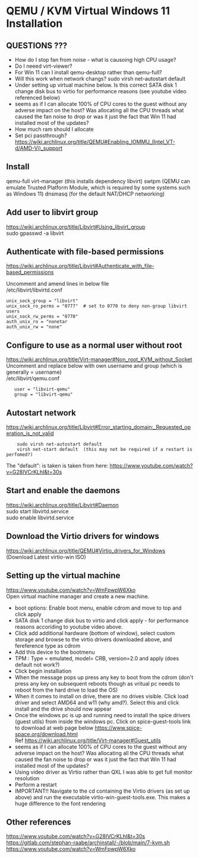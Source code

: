 # QEMU / KVM Virtual Windows 11 Installation


## QUESTIONS ???
 - How do I stop fan from noise - what is causoing high CPU usage?
 - Do I neeed virt-viewer?
 - For Win 11 can I install qemu-desktop rather than qemu-full?
 - Will this work when network changs? sudo virsh net-autostart default
 - Under setting up virtual machine below.  Is this correct  SATA disk 1 change disk bus to virtio for performance reasons (see youtube video referenced below)
 - seems as if I can allocate 100% of CPU cores to the guest without any adverse impact on the host?  Was allocating all the CPU threads what caused the fan noise to drop or was it just the fact that Win 11 had installed most of the updates?
 - How much ram should I allocate
 - Set pci passthrough? https://wiki.archlinux.org/title/QEMU#Enabling_IOMMU_(Intel_VT-d/AMD-Vi)_support

## Install

qemu-full
virt-manager  (this installs dependency libvirt)
swtpm (QEMU can emulate Trusted Platform Module, which is required by some systems such as Windows 11) 
dnsmasq (for the default NAT/DHCP networking)


## Add user to libvirt group
https://wiki.archlinux.org/title/Libvirt#Using_libvirt_group <br>
sudo gpasswd -a <username> libvirt

## Authenticate with file-based permissions
https://wiki.archlinux.org/title/Libvirt#Authenticate_with_file-based_permissions <br>

Uncomment and amend lines in below file <br>
 /etc/libvirt/libvirtd.conf

```
unix_sock_group = "libvirt"
unix_sock_ro_perms = "0777"  # set to 0770 to deny non-group libvirt users
unix_sock_rw_perms = "0770"
auth_unix_ro = "nonetar
auth_unix_rw = "none"
```

## Configure to use as a normal user without root
 https://wiki.archlinux.org/title/Virt-manager#Non_root_KVM_without_Socket <br>
 Uncomment and replace below with own username and group (which is generally = username) <br>
 /etc/libvirt/qemu.conf <br>
 ``` 
    user = "libvirt-qemu"
    group = "libvirt-qemu"
 ```


## Autostart network
https://wiki.archlinux.org/title/Libvirt#Error_starting_domain:_Requested_operation_is_not_valid <br>
```
    sudo virsh net-autostart default
    virsh net-start default  (this may not be required if a restart is perfomed?)
``` 
The "default": is taken is taken from here: https://www.youtube.com/watch?v=G28IVCrKLhI&t=30s 

## Start and enable the daemons
https://wiki.archlinux.org/title/Libvirt#Daemon <br>
sudo start libvirtd.service <br>
sudo enable libvirtd.service

## Download the Virtio drivers for windows
https://wiki.archlinux.org/title/QEMU#Virtio_drivers_for_Windows <br>
(Download Latest virtio-win ISO)


## Setting up the virtual machine
https://www.youtube.com/watch?v=WmFpwpW6Xko
<br>
Open virtual machine manager and create a new machine.
 - boot options: Enable boot menu, enable cdrom and move to top and click apply
 - SATA disk 1 change disk bus to virtio and click apply -  for performance reasons accoriding to youtube video above.
 - Click add additional hardware (bottom of window), select custom storage and browse to the virtio drivers downloaded above, and fereference type as cdrom
 - Add this device to the bootmenu
 - TPM : Type = emulated, model= CRB, version=2.0 and apply  (does default not work?)
 - Click begin installiation
 - When the message pops up press any key to boot from the cdrom (don't press any key on subsequent reboots though as vritual pc needs to reboot from the hard drive to load the OS)
 - When it comes to install on drive, there are no drives visible.  Click load driver and select AMD64 and w11 (why amd?).  Select this and click install and the drive should now appear
 - Once the windows pc is up and running need to install the spice drivers (guest utils) from inside the windows pc. Click on spice-guest-tools link to download at web page below  https://www.spice-space.org/download.html  <br> Ref  https://wiki.archlinux.org/title/Virt-manager#Guest_utils  
 - seems as if I can allocate 100% of CPU cores to the guest without any adverse impact on the host?  Was allocating all the CPU threads what caused the fan noise to drop or was it just the fact that Win 11 had installed most of the updates?
 - Using video driver as Virtio rather than QXL I was able to get full monitor resolution
 - Perform a restart
 - IMPORTANT!!  Navigate to the cd containing the Virtio drivers (as set up above) and run the executable virtio-win-guest-tools.exe.  This makes a huge difference to the font rendering

## Other references
https://www.youtube.com/watch?v=G28IVCrKLhI&t=30s 
<br>
https://gitlab.com/stephan-raabe/archinstall/-/blob/main/7-kvm.sh
<br>
https://www.youtube.com/watch?v=WmFpwpW6Xko
